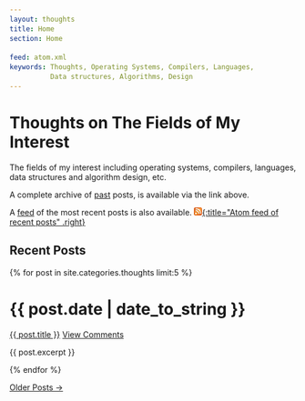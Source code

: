 ```yaml
---
layout: thoughts
title: Home
section: Home

feed: atom.xml
keywords: Thoughts, Operating Systems, Compilers, Languages,
          Data structures, Algorithms, Design
---
```


Thoughts on The Fields of My Interest
=====================================

The fields of my interest including operating systems, compilers,
languages, data structures and algorithm design, etc.

A complete archive of [past](past.html) posts, is available via the link
above.

A [feed][] of the most recent posts is also available.
[![Feed icon](/files/css/feed-icon-14x14.png){:title="Atom feed of recent posts" .right}][feed]

[feed]: /thoughts/atom.xml

Recent Posts
------------

{% for post in site.categories.thoughts limit:5 %}
<div class="section list">
  <h1>{{ post.date | date_to_string }}</h1>
  <p class="line">
  <a class="title" href="{{ post.url }}">{{ post.title }}</a>
  <a class="comments" href="{{ post.url }}#disqus_thread">View Comments</a>
  </p>
  <p class="excerpt">{{ post.excerpt }}</p>
</div>
{% endfor %}

<p>
<a href="past.html">Older Posts &rarr;</a>
</p>
